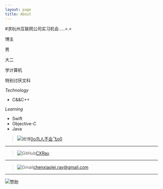 ```yaml
---
layout: page
title: About
---
```

#求杭州互联网公司实习机会.....>.<

博主

男

大二

学计算机

特别讨厌文科

*Technology*

* C&&C++

*Learning*

* Swift
* Objective-C
* Java



>![微博](http://cxray.github.io/public/images/weibo.png)[0o鸟人不会飞o0](http://weibo.com/p/1005051795459455)
***

>![GitHub](http://cxray.github.io/public/images/github.png)[CXRay](https://github.com/CXRay)
***

>![Gmail](http://cxray.github.io/public/images/gmail.png)[chenxiaolei.ray@gmail.com](mailto:chenxiaolei.ray@gmail.com)
***

![赞助](http://cxray.github.io/about/1.jpg)
